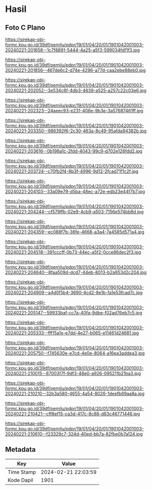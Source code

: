 # Hasil

## Foto C Plano

https://sirekap-obj-formc.kpu.go.id/39df/pemilu/pdpr/19/01/04/20/01/1901042001003-20240221-201658--1c7f8891-5444-4a25-a5f3-599034fdf1f3.jpg

https://sirekap-obj-formc.kpu.go.id/39df/pemilu/pdpr/19/01/04/20/01/1901042001003-20240221-201856--467de6c2-d74e-4296-a77d-caa2ebe88eb0.jpg

https://sirekap-obj-formc.kpu.go.id/39df/pemilu/pdpr/19/01/04/20/01/1901042001003-20240221-202052--3e534c6f-4db3-4639-a525-a257c22c03e6.jpg

https://sirekap-obj-formc.kpu.go.id/39df/pemilu/pdpr/19/01/04/20/01/1901042001003-20240221-202323--24aeec93-e231-406e-9b3e-3a57687461ff.jpg

https://sirekap-obj-formc.kpu.go.id/39df/pemilu/pdpr/19/01/04/20/01/1901042001003-20240221-203350--986392f6-2c30-463a-8c49-95afda94382b.jpg

https://sirekap-obj-formc.kpu.go.id/39df/pemilu/pdpr/19/01/04/20/01/1901042001003-20240221-203616--0b198a1c-2fdd-4043-99c9-d702e126fdd2.jpg

https://sirekap-obj-formc.kpu.go.id/39df/pemilu/pdpr/19/01/04/20/01/1901042001003-20240221-203724--c70fb2f4-8b3f-4996-9d12-2fcad71f1c2f.jpg

https://sirekap-obj-formc.kpu.go.id/39df/pemilu/pdpr/19/01/04/20/01/1901042001003-20240221-204103--33a09e79-d5ba-48ec-a72e-edb23e44f7b7.jpg

https://sirekap-obj-formc.kpu.go.id/39df/pemilu/pdpr/19/01/04/20/01/1901042001003-20240221-204244--cf579ffb-02e9-4cb9-a503-7156e574bb8d.jpg

https://sirekap-obj-formc.kpu.go.id/39df/pemilu/pdpr/19/01/04/20/01/1901042001003-20240221-204359--ec088f7b-36fe-4668-a3a4-7a4585d571a4.jpg

https://sirekap-obj-formc.kpu.go.id/39df/pemilu/pdpr/19/01/04/20/01/1901042001003-20240221-204518--391cccff-0b73-44ec-a5f2-0cce86dec2f3.jpg

https://sirekap-obj-formc.kpu.go.id/39df/pemilu/pdpr/19/01/04/20/01/1901042001003-20240221-204640--8faa509d-dcd7-44eb-8013-b2a953d2c204.jpg

https://sirekap-obj-formc.kpu.go.id/39df/pemilu/pdpr/19/01/04/20/01/1901042001003-20240221-204909--a4d0f5b4-3690-4cd2-8e1b-fa1e53fcad7c.jpg

https://sirekap-obj-formc.kpu.go.id/39df/pemilu/pdpr/19/01/04/20/01/1901042001003-20240221-205147--59933baf-cc7a-40fa-9dbe-f02ad76eb7c5.jpg

https://sirekap-obj-formc.kpu.go.id/39df/pemilu/pdpr/19/01/04/20/01/1901042001003-20240221-205333--fff15a1e-e7dd-4e27-b065-e11461d24681.jpg

https://sirekap-obj-formc.kpu.go.id/39df/pemilu/pdpr/19/01/04/20/01/1901042001003-20240221-205750--f745630e-e7cd-4e0e-8064-a16ea3addea3.jpg

https://sirekap-obj-formc.kpu.go.id/39df/pemilu/pdpr/19/01/04/20/01/1901042001003-20240221-210015--87003f7f-9df3-48e0-a926-095211b21ba3.jpg

https://sirekap-obj-formc.kpu.go.id/39df/pemilu/pdpr/19/01/04/20/01/1901042001003-20240221-210210--32b3a580-4655-4a54-8026-1deefb69aa8a.jpg

https://sirekap-obj-formc.kpu.go.id/39df/pemilu/pdpr/19/01/04/20/01/1901042001003-20240221-210421--cff8ef15-ca3d-417c-8c88-d83c46771446.jpg

https://sirekap-obj-formc.kpu.go.id/39df/pemilu/pdpr/19/01/04/20/01/1901042001003-20240221-210610--f23329c7-324d-40ed-bb7a-82fbe0b7a124.jpg


## Metadata

| Key        | Value               |
| ---------- | ------------------- |
| Time Stamp | 2024-02-21 22:03:59 |
| Kode Dapil | 1901                |



